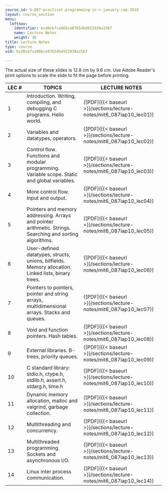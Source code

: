 ```yaml
---
course_id: 6-087-practical-programming-in-c-january-iap-2010
layout: course_section
menu:
  leftnav:
    identifier: bcd0cbfca96bce87654bd922938a156f
    name: Lecture Notes
    weight: 30
title: Lecture Notes
type: course
uid: bcd0cbfca96bce87654bd922938a156f

---
```


The actual size of these slides is 12.8 cm by 9.6 cm. Use Adobe Reader's print options to scale the slide to fit the page before printing.

| LEC # | TOPICS | LECTURE NOTES |
| --- | --- | --- |
| 1 | Introduction. Writing, compiling, and debugging C programs. Hello world. | ([PDF]({{< baseurl >}}/sections/lecture-notes/mit6_087iap10_lec01)) |
| 2 | Variables and datatypes, operators. | ([PDF]({{< baseurl >}}/sections/lecture-notes/mit6_087iap10_lec02)) |
| 3 | Control flow. Functions and modular programming. Variable scope. Static and global variables. | ([PDF]({{< baseurl >}}/sections/lecture-notes/mit6_087iap10_lec03)) |
| 4 | More control flow. Input and output. | ([PDF]({{< baseurl >}}/sections/lecture-notes/mit6_087iap10_lec04)) |
| 5 | Pointers and memory addressing. Arrays and pointer arithmetic. Strings. Searching and sorting algorithms. | ([PDF]({{< baseurl >}}/sections/lecture-notes/mit6_087iap10_lec05)) |
| 6 | User-defined datatypes, structs, unions, bitfields. Memory allocation. Linked lists, binary trees. | ([PDF]({{< baseurl >}}/sections/lecture-notes/mit6_087iap10_lec06)) |
| 7 | Pointers to pointers, pointer and string arrays, multidimensional arrays. Stacks and queues. | ([PDF]({{< baseurl >}}/sections/lecture-notes/mit6_087iap10_lec07)) |
| 8 | Void and function pointers. Hash tables. | ([PDF]({{< baseurl >}}/sections/lecture-notes/mit6_087iap10_lec08)) |
| 9 | External libraries. B-trees, priority queues. | ([PDF]({{< baseurl >}}/sections/lecture-notes/mit6_087iap10_lec09)) |
| 10 | C standard library: stdio.h, ctype.h, stdlib.h, assert.h, stdarg.h, time.h | ([PDF]({{< baseurl >}}/sections/lecture-notes/mit6_087iap10_lec10)) |
| 11 | Dynamic memory allocation, malloc and valgrind, garbage collection. | ([PDF]({{< baseurl >}}/sections/lecture-notes/mit6_087iap10_lec11)) |
| 12 | Multithreading and concurrency. | ([PDF]({{< baseurl >}}/sections/lecture-notes/mit6_087iap10_lec12)) |
| 13 | Multithreaded programming. Sockets and asynchronous I/O. | ([PDF]({{< baseurl >}}/sections/lecture-notes/mit6_087iap10_lec13)) |
| 14 | Linux inter process communication. | ([PDF]({{< baseurl >}}/sections/lecture-notes/mit6_087iap10_lec14))
